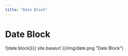 ```yaml
---
title: "Date Block"
---
```

# Date Block
![date block]({{ site.baseurl }}/img/date.png "Date Block")